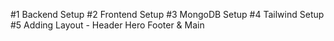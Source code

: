 #1 Backend Setup
#2 Frontend Setup
#3 MongoDB Setup
#4 Tailwind Setup
#5 Adding Layout - Header Hero Footer & Main
